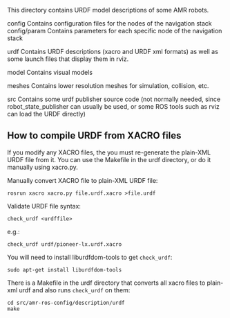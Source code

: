     
This directory contains URDF model descriptions of some AMR robots.

config
        Contains configuration files for the nodes of the navigation stack
config/param
        Contains parameters for each specific node of the navigation stack

urdf    Contains URDF descriptions (xacro and URDF xml formats) as well as some launch
        files that display them in rviz.

model   Contains visual models

meshes  Contains lower resolution meshes for simulation, collision, etc.

src     Contains some urdf publisher source code (not normally needed, since 
        robot_state_publisher can usually be used, or some ROS tools such as
        rviz can load the URDF directly)


How to compile URDF from XACRO files
------------------------------------

If you modify any XACRO files, the you must
re-generate the plain-XML URDF file from it.
You can use the Makefile in the urdf directory,
or do it manually using xacro.py.

Manually convert XACRO file to plain-XML URDF file:

    rosrun xacro xacro.py file.urdf.xacro >file.urdf

Validate URDF file syntax:

    check_urdf <urdffile>

e.g.:

    check_urdf urdf/pioneer-lx.urdf.xacro

You will need to install liburdfdom-tools to get `check_urdf`:
  
    sudo apt-get install liburdfdom-tools

There is a Makefile in the urdf directory that converts all xacro files
to plain-xml urdf and also runs `check_urdf` on them:

    cd src/amr-ros-config/description/urdf
    make

